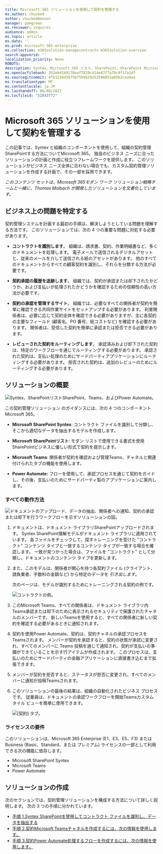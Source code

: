 ```yaml
---
title: Microsoft 365 ソリューションを使用して契約を管理する
ms.author: chucked
author: chuckedmonson
manager: pamgreen
ms.reviewer: ssquires
audience: admin
ms.topic: article
ms.date: ''
ms.prod: microsoft-365-enterprise
ms.collection: m365solution-managecontracts m365solution-overview
search.appverid: ''
localization_priority: None
ROBOTS: ''
description: Syntex、Microsoft 365 リスト、SharePoint、SharePoint Microsoft Teams、およびPower Automateのソリューションを使用して契約を管理する方法についてPower Automate。
ms.openlocfilehash: 352ebd1b9170aaf7829c414e87f7a79c4f17a1df
ms.sourcegitcommit: 4fb1226d5875bf5b9b29252596855a6562cea9ae
ms.translationtype: MT
ms.contentlocale: ja-JP
ms.lasthandoff: 06/08/2021
ms.locfileid: "52843772"
---
```

# <a name="manage-contracts-using-a-microsoft-365-solution"></a>Microsoft 365 ソリューションを使用して契約を管理する

この記事では、Syntex と組織のコンポーネントを使用して、組織の契約管理SharePointする方法についてMicrosoft 365。 独自のビジネス ニーズに合ったソリューションの計画と作成に役立つフレームワークを提供します。 このソリューションがビジネス ニーズ全体に合わない場合でも、カスタム契約管理ソリューションを作成する計画で、その一部を採用できます。

*このコンテンツ セットは、Microsoft 365モダン ワーク ソリューション戦略チームと一緒に、Thomas Molbach が開発したソリューションを文書化しています。*

## <a name="identify-the-business-problem"></a>ビジネス上の問題を特定する

契約管理システムを計画する最初の手順は、解決しようとしている問題を理解する方法です。 このソリューションでは、次の 4 つの重要な問題に対処する必要があります。

- **コントラクトを識別します**。 組織は、請求書、契約、作業明細書など、多くのドキュメントを処理します。  電子メールで送信されるデジタルアセットと、従来のメールを介して送信される紙のアセットがあります。 他のすべてのドキュメントからすべての顧客契約を識別し、それらを分類する方法が必要です。

- **契約承認の履歴を追跡します**。 組織では、契約が承認または却下されたかどうか、および支払いが処理されたかどうかを確認するための信頼性の高い方法が必要です。 

- **契約の承認を管理するサイト**。 組織では、必要なすべての関係者が契約を簡単に確認できる共同作業サイトをセットアップする必要があります。 利害関係者は、必要に応じて契約全体を確認できる必要がありますが、主に各契約の主要なフィールド (顧客名、PO 番号、総コストなど) を確認する必要があります。 関係者は、受信した契約を簡単に承認または拒否できる必要があります。

- **レビューされた契約をルーティングします**。 承認済みおよび却下された契約は、特定のワークフローを通じてルーティングする必要があります。 承認された契約は、支払い処理のためにサードパーティアプリケーションにルーティングする必要があります。 拒否された契約は、追加のレビューのためにルーティングする必要があります。

## <a name="overview-of-the-solution"></a>ソリューションの概要

  ![Syntex、SharePointリストSharePoint、Teams、およびPower Automate。](../media/content-understanding/syntex-solution-manage-contracts-setup-steps.png)

この契約管理ソリューション のガイダンスには、次の 4 つのコンポーネントMicrosoft 365。

- **Microsoft SharePoint Syntex**: コントラクト ファイルを識別して分類し、そこから適切なデータを抽出するモデルを作成します。

- **Microsoft SharePointリスト**: モダン リストで使用できる書式を使用SharePointビジネスに優しい形式で契約を提示します。

- **Microsoft Teams**: 関係者が契約を確認および管理Teams、チャネルと関連付けられたタブの機能を使用します。

- **Power Automate:** フローを使用して、承認プロセスを通じて契約をガイドし、その後、支払いのためにサードパーティ製のアプリケーションに案内します。

### <a name="how-it-all-works"></a>すべての動作方法

  ![ドキュメントのアップロード、データの抽出、関係者への通知、契約の承認または却下を行うワークフローを示すソリューションの図。](../media/content-understanding/syntex-solution-manage-contracts-overview.png)

1. ドキュメントは、ドキュメント ライブラリSharePointアップロードされます。 Syntex SharePoint理解モデルがドキュメント ライブラリに適用されています。 各ファイルをチェックして、探すトレーニングを受けた "コントラクト" コンテンツ タイプと一致するコンテンツ タイプが一致する場合を確認します。 一致が見つかった場合は、ファイルを "コントラクト" として分類し、ドキュメントのコンテンツ タイプを更新します。

2. また、このモデルは、関係者が関心を持つ各契約ファイル (クライアント、請負業者、手数料の金額など) から特定のデータを *引き出します*。

    次のページは、モデルが識別するためにトレーニングされる契約の例です。

      ![コントラクトの例。](../media/content-understanding/contract.png)

3. このMicrosoft Teams、すべての関係者は、ドキュメント ライブラリ内Teams承認または却下のために表示されるセキュリティで保護されたチャネルのメンバーです。 新しいTeamsを使用すると、すべての関係者に新しい契約を確認する必要があるときに通知されます。
 
4. 契約を使用Power Automate、契約は、契約チャネルの承認プロセスをTeamsされます。 メンバーが契約を承認すると、契約の状態が承認に変更され、すべてのメンバーに Teams 投稿を通じて通知され、契約が支払いの準備ができていることを示す行アイテムが作成されます。 このプロセスは、支払いのためにサードパーティの金融アプリケーションに直接書き込むまで拡張できます。

5.  メンバーが契約を拒否すると、ステータスが拒否に変更され、すべてのメンバーに通知が投稿Teamsされます。

6. このソリューションの最後の結果は、組織の自動化されたビジネス プロセスです。 従業員は、ドキュメントの承認ワークフローを開始Teamsカスタム タイル ビューを簡単に使用できます。 

     ![[契約] タブ。](../media/content-understanding/tile-view.png)

### <a name="licensing-requirements"></a>ライセンスの要件

このソリューションは、Microsoft 365 Enterprise (E1、E3、E5、F3) または Business (Basic、Standard、または プレミアム) ライセンスの一部として利用できる次の機能に依存します。

-   Microsoft SharePoint Syntex
-   Microsoft Teams
-   Power Automate

## <a name="create-the-solution"></a>ソリューションの作成

次のセクションでは、契約管理ソリューションを構成する方法について詳しく説明します。 次の 3 つの手順に分かれています。

- [手順 1.Syntex SharePointを使用してコントラクト ファイルを識別し、データを抽出する](solution-manage-contracts-step1.md)
- [手順 2.契約Microsoft Teamsチャネルを作成するには、次の情報を使用します。](solution-manage-contracts-step2.md)
- [手順 3.契約Power Automate処理するフローを作成するには、次の情報を使用します。](solution-manage-contracts-step3.md)
